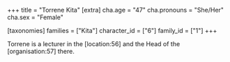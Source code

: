 +++
title = "Torrene Kita"
[extra]
cha.age = "47"
cha.pronouns = "She/Her"
cha.sex = "Female"

[taxonomies]
families = ["Kita"]
character_id = ["6"]
family_id = ["1"]
+++

Torrene is a lecturer in the \[location:56\] and the Head of the \[organisation:57\] there.
